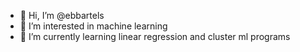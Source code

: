 - 👋 Hi, I’m @ebbartels
- 👀 I’m interested in machine learning
- 🌱 I’m currently learning linear regression and cluster ml programs

<!---
ebbartels/ebbartels is a ✨ special ✨ repository because its `README.md` (this file) appears on your GitHub profile.
You can click the Preview link to take a look at your changes.
--->
